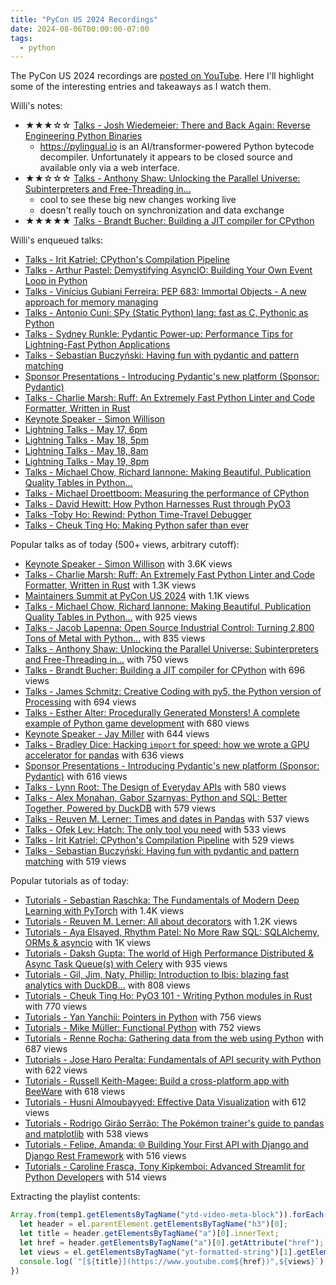 ```yaml
---
title: "PyCon US 2024 Recordings"
date: 2024-08-06T00:00:00-07:00
tags:
  - python
---
```


The PyCon US 2024 recordings are [posted on YouTube](https://www.youtube.com/playlist?list=PL2Uw4_HvXqvYhjub9bw4uDAmNtprgAvlJ).
Here I'll highlight some of the interesting entries and takeaways as I watch them.

Willi's notes:

  - ★★★☆☆ [Talks - Josh Wiedemeier: There and Back Again: Reverse Engineering Python Binaries](https://www.youtube.com/watch?v=mCkqz8jo19M&list=PL2Uw4_HvXqvYhjub9bw4uDAmNtprgAvlJ&index=62&pp=iAQB)
    - https://pylingual.io is an AI/transformer-powered Python bytecode decompiler. Unfortunately it appears to be closed source and available only via a web interface.
  - ★★☆☆☆ [Talks - Anthony Shaw: Unlocking the Parallel Universe: Subinterpreters and Free-Threading in...](https://www.youtube.com/watch?v=lCjsy7tb420&list=PL2Uw4_HvXqvYhjub9bw4uDAmNtprgAvlJ&index=131&pp=iAQB)
    - cool to see these big new changes working live
    - doesn't really touch on synchronization and data exchange
  - ★★★★★ [Talks - Brandt Bucher: Building a JIT compiler for CPython](https://www.youtube.com/watch?v=wr0fVU3Ajwc&list=PL2Uw4_HvXqvYhjub9bw4uDAmNtprgAvlJ&index=129&pp=iAQB)

Willi's enqueued talks:

  - [Talks - Irit Katriel: CPython's Compilation Pipeline](https://www.youtube.com/watch?v=La_wk7maIpY&list=PL2Uw4_HvXqvYhjub9bw4uDAmNtprgAvlJ&index=105&pp=iAQB)
  - [Talks - Arthur Pastel: Demystifying AsyncIO: Building Your Own Event Loop in Python](https://www.youtube.com/watch?v=heF0Iaxa5k8&list=PL2Uw4_HvXqvYhjub9bw4uDAmNtprgAvlJ&index=107&pp=iAQB)
  - [Talks - Vinícius Gubiani Ferreira: PEP 683: Immortal Objects - A new approach for memory managing](https://www.youtube.com/watch?v=7j0RRiDeqRg&list=PL2Uw4_HvXqvYhjub9bw4uDAmNtprgAvlJ&index=66&pp=iAQB)
  - [Talks - Antonio Cuni: SPy (Static Python) lang: fast as C, Pythonic as Python](https://www.youtube.com/watch?v=0UGFhldmSBA&list=PL2Uw4_HvXqvYhjub9bw4uDAmNtprgAvlJ&index=127&pp=iAQB)
  - [Talks - Sydney Runkle: Pydantic Power-up: Performance Tips for Lightning-Fast Python Applications](https://www.youtube.com/watch?v=Qvj5e9xtaSE&list=PL2Uw4_HvXqvYhjub9bw4uDAmNtprgAvlJ&index=59&pp=iAQB)
  - [Talks - Sebastian Buczyński: Having fun with pydantic and pattern matching](https://www.youtube.com/watch?v=VQcXKGeCsI8&list=PL2Uw4_HvXqvYhjub9bw4uDAmNtprgAvlJ&index=87&pp=iAQB)
  - [Sponsor Presentations - Introducing Pydantic's new platform (Sponsor: Pydantic)](https://www.youtube.com/watch?v=kns4Qlvl3vk&list=PL2Uw4_HvXqvYhjub9bw4uDAmNtprgAvlJ&index=47&pp=iAQB)
  - [Talks - Charlie Marsh: Ruff: An Extremely Fast Python Linter and Code Formatter, Written in Rust](https://www.youtube.com/watch?v=4zeJUz18ZtA&list=PL2Uw4_HvXqvYhjub9bw4uDAmNtprgAvlJ&index=69&pp=iAQB)
  - [Keynote Speaker - Simon Willison](https://www.youtube.com/watch?v=P1-KQZZarpc&list=PL2Uw4_HvXqvYhjub9bw4uDAmNtprgAvlJ&index=121&pp=iAQB)
  - [Lightning Talks - May 17, 6pm](https://www.youtube.com/watch?v=p_Vx3gDHeUI&list=PL2Uw4_HvXqvYhjub9bw4uDAmNtprgAvlJ&index=119&pp=iAQB)
  - [Lightning Talks - May 18, 5pm](https://www.youtube.com/watch?v=v9qZMEthaio&list=PL2Uw4_HvXqvYhjub9bw4uDAmNtprgAvlJ&index=122&pp=iAQB)
  - [Lightning Talks - May 18, 8am](https://www.youtube.com/watch?v=a4y5hNvwee8&list=PL2Uw4_HvXqvYhjub9bw4uDAmNtprgAvlJ&index=118&pp=iAQB)
  - [Lightning Talks - May 19, 8pm](https://www.youtube.com/watch?v=qXr--LBHWtY&list=PL2Uw4_HvXqvYhjub9bw4uDAmNtprgAvlJ&index=123&pp=iAQB)
  - [Talks - Michael Chow, Richard Iannone: Making Beautiful, Publication Quality Tables in Python...](https://www.youtube.com/watch?v=LauNJNKECOM&list=PL2Uw4_HvXqvYhjub9bw4uDAmNtprgAvlJ&index=57&pp=iAQB)
  - [Talks - Michael Droettboom: Measuring the performance of CPython](https://www.youtube.com/watch?v=asTv4NwF0as&list=PL2Uw4_HvXqvYhjub9bw4uDAmNtprgAvlJ&index=84&pp=iAQB)
  - [Talks - David Hewitt: How Python Harnesses Rust through PyO3](https://www.youtube.com/watch?v=UkZ_m3Wj2hA&list=PL2Uw4_HvXqvYhjub9bw4uDAmNtprgAvlJ&index=103&pp=iAQB)
  - [Talks -Toby Ho: Rewind: Python Time-Travel Debugger](https://www.youtube.com/watch?v=ex9draKAP3c&list=PL2Uw4_HvXqvYhjub9bw4uDAmNtprgAvlJ&index=51&pp=iAQB)
  - [Talks - Cheuk Ting Ho: Making Python safer than ever](https://www.youtube.com/watch?v=ELvIJdBh0Os&list=PL2Uw4_HvXqvYhjub9bw4uDAmNtprgAvlJ&index=89&pp=iAQB)

Popular talks as of today (500+ views, arbitrary cutoff):

  - [Keynote Speaker - Simon Willison](https://www.youtube.com/watch?v=P1-KQZZarpc&list=PL2Uw4_HvXqvYhjub9bw4uDAmNtprgAvlJ&index=121&pp=iAQB) with 3.6K views
  - [Talks - Charlie Marsh: Ruff: An Extremely Fast Python Linter and Code Formatter, Written in Rust](https://www.youtube.com/watch?v=4zeJUz18ZtA&list=PL2Uw4_HvXqvYhjub9bw4uDAmNtprgAvlJ&index=69&pp=iAQB) with 1.3K views
  - [Maintainers Summit at PyCon US 2024](https://www.youtube.com/watch?v=L-Ok_89QJOM&list=PL2Uw4_HvXqvYhjub9bw4uDAmNtprgAvlJ&index=4&pp=iAQB) with 1.1K views
  - [Talks - Michael Chow, Richard Iannone: Making Beautiful, Publication Quality Tables in Python...](https://www.youtube.com/watch?v=LauNJNKECOM&list=PL2Uw4_HvXqvYhjub9bw4uDAmNtprgAvlJ&index=57&pp=iAQB) with 925 views
  - [Talks - Jacob Lapenna: Open Source Industrial Control: Turning 2,800 Tons of Metal with Python...](https://www.youtube.com/watch?v=IxriyZJm9Lg&list=PL2Uw4_HvXqvYhjub9bw4uDAmNtprgAvlJ&index=111&pp=iAQB) with 835 views
  - [Talks - Anthony Shaw: Unlocking the Parallel Universe: Subinterpreters and Free-Threading in...](https://www.youtube.com/watch?v=lCjsy7tb420&list=PL2Uw4_HvXqvYhjub9bw4uDAmNtprgAvlJ&index=131&pp=iAQB) with 750 views
  - [Talks - Brandt Bucher: Building a JIT compiler for CPython](https://www.youtube.com/watch?v=wr0fVU3Ajwc&list=PL2Uw4_HvXqvYhjub9bw4uDAmNtprgAvlJ&index=129&pp=iAQB) with 696 views
  - [Talks - James Schmitz: Creative Coding with py5, the Python version of Processing](https://www.youtube.com/watch?v=pNVn3FPi5PU&list=PL2Uw4_HvXqvYhjub9bw4uDAmNtprgAvlJ&index=106&pp=iAQB) with 694 views
  - [Talks - Esther Alter: Procedurally Generated Monsters! A complete example of Python game development](https://www.youtube.com/watch?v=TOj7mMeYZ8Y&list=PL2Uw4_HvXqvYhjub9bw4uDAmNtprgAvlJ&index=71&pp=iAQB) with 680 views
  - [Keynote Speaker - Jay Miller](https://www.youtube.com/watch?v=jYZBpoYjxLo&list=PL2Uw4_HvXqvYhjub9bw4uDAmNtprgAvlJ&index=49&pp=iAQB) with 644 views
  - [Talks - Bradley Dice: Hacking `import` for speed: how we wrote a GPU accelerator for pandas](https://www.youtube.com/watch?v=UuW8JnegaWA&list=PL2Uw4_HvXqvYhjub9bw4uDAmNtprgAvlJ&index=83&pp=iAQB) with 636 views
  - [Sponsor Presentations - Introducing Pydantic's new platform (Sponsor: Pydantic)](https://www.youtube.com/watch?v=kns4Qlvl3vk&list=PL2Uw4_HvXqvYhjub9bw4uDAmNtprgAvlJ&index=47&pp=iAQB) with 616 views
  - [Talks - Lynn Root: The Design of Everyday APIs](https://www.youtube.com/watch?v=sM18L7Xf5C4&list=PL2Uw4_HvXqvYhjub9bw4uDAmNtprgAvlJ&index=64&pp=iAQB) with 580 views
  - [Talks - Alex Monahan, Gabor Szarnyas: Python and SQL: Better Together, Powered by DuckDB](https://www.youtube.com/watch?v=JoVHITW_WeE&list=PL2Uw4_HvXqvYhjub9bw4uDAmNtprgAvlJ&index=96&pp=iAQB) with 579 views
  - [Talks - Reuven M. Lerner: Times and dates in Pandas](https://www.youtube.com/watch?v=kgKRCYSEzJk&list=PL2Uw4_HvXqvYhjub9bw4uDAmNtprgAvlJ&index=58&pp=iAQB) with 537 views
  - [Talks - Ofek Lev: Hatch: The only tool you need](https://www.youtube.com/watch?v=zE-RigeEODM&list=PL2Uw4_HvXqvYhjub9bw4uDAmNtprgAvlJ&index=53&pp=iAQB) with 533 views
  - [Talks - Irit Katriel: CPython's Compilation Pipeline](https://www.youtube.com/watch?v=La_wk7maIpY&list=PL2Uw4_HvXqvYhjub9bw4uDAmNtprgAvlJ&index=105&pp=iAQB) with 529 views
  - [Talks - Sebastian Buczyński: Having fun with pydantic and pattern matching](https://www.youtube.com/watch?v=VQcXKGeCsI8&list=PL2Uw4_HvXqvYhjub9bw4uDAmNtprgAvlJ&index=87&pp=iAQB) with 519 views

Popular tutorials as of today:

  - [Tutorials - Sebastian Raschka: The Fundamentals of Modern Deep Learning with PyTorch](https://www.youtube.com/watch?v=0yRsbh1bgtk&list=PL2Uw4_HvXqvYhjub9bw4uDAmNtprgAvlJ&index=19&pp=iAQB) with 1.4K views
  - [Tutorials - Reuven M. Lerner: All about decorators](https://www.youtube.com/watch?v=THv-m8niDho&list=PL2Uw4_HvXqvYhjub9bw4uDAmNtprgAvlJ&index=22&pp=iAQB) with 1.2K views
  - [Tutorials - Aya Elsayed, Rhythm Patel: No More Raw SQL: SQLAlchemy, ORMs & asyncio](https://www.youtube.com/watch?v=0YrGM2y2-Zo&list=PL2Uw4_HvXqvYhjub9bw4uDAmNtprgAvlJ&index=24&pp=iAQB) with 1K views
  - [Tutorials - Daksh Gupta: The world of High Performance Distributed & Async Task Queue(s) with Celery](https://www.youtube.com/watch?v=v-Snbz3WmJU&list=PL2Uw4_HvXqvYhjub9bw4uDAmNtprgAvlJ&index=10&pp=iAQB) with 935 views
  - [Tutorials - Gil, Jim, Naty, Phillip: Introduction to Ibis: blazing fast analytics with DuckDB...](https://www.youtube.com/watch?v=1ND6COslBKU&list=PL2Uw4_HvXqvYhjub9bw4uDAmNtprgAvlJ&index=15&pp=iAQB) with 808 views
  - [Tutorials - Cheuk Ting Ho: PyO3 101 - Writing Python modules in Rust](https://www.youtube.com/watch?v=3lGkvKVTt5Y&list=PL2Uw4_HvXqvYhjub9bw4uDAmNtprgAvlJ&index=17&pp=iAQB) with 770 views
  - [Tutorials - Yan Yanchii: Pointers in Python](https://www.youtube.com/watch?v=YepFiwhK3d8&list=PL2Uw4_HvXqvYhjub9bw4uDAmNtprgAvlJ&index=21&pp=iAQB) with 756 views
  - [Tutorials - Mike Müller: Functional Python](https://www.youtube.com/watch?v=R-75EPLbcNw&list=PL2Uw4_HvXqvYhjub9bw4uDAmNtprgAvlJ&index=27&pp=iAQB) with 752 views
  - [Tutorials - Renne Rocha: Gathering data from the web using Python](https://www.youtube.com/watch?v=sD30nvc1ff0&list=PL2Uw4_HvXqvYhjub9bw4uDAmNtprgAvlJ&index=23&pp=iAQB) with 687 views
  - [Tutorials - Jose Haro Peralta: Fundamentals of API security with Python](https://www.youtube.com/watch?v=n64VfBhyu9A&list=PL2Uw4_HvXqvYhjub9bw4uDAmNtprgAvlJ&index=26&pp=iAQB) with 622 views
  - [Tutorials - Russell Keith-Magee: Build a cross-platform app with BeeWare](https://www.youtube.com/watch?v=New2JLvWxiE&list=PL2Uw4_HvXqvYhjub9bw4uDAmNtprgAvlJ&index=29&pp=iAQB) with 618 views
  - [Tutorials - Husni Almoubayyed: Effective Data Visualization](https://www.youtube.com/watch?v=Uydp5R7LepU&list=PL2Uw4_HvXqvYhjub9bw4uDAmNtprgAvlJ&index=16&pp=iAQB) with 612 views
  - [Tutorials - Rodrigo Girão Serrão: The Pokémon trainer's guide to pandas and matplotlib](https://www.youtube.com/watch?v=M4CGalfUj0E&list=PL2Uw4_HvXqvYhjub9bw4uDAmNtprgAvlJ&index=11&pp=iAQB) with 538 views
  - [Tutorials - Felipe, Amanda: 🌐 Building Your First API with Django and Django Rest Framework](https://www.youtube.com/watch?v=iL9vp8xuHDw&list=PL2Uw4_HvXqvYhjub9bw4uDAmNtprgAvlJ&index=13&pp=iAQB) with 516 views
  - [Tutorials - Caroline Frasca, Tony Kipkemboi: Advanced Streamlit for Python Developers](https://www.youtube.com/watch?v=oCGQH7saYBA&list=PL2Uw4_HvXqvYhjub9bw4uDAmNtprgAvlJ&index=18&pp=iAQB) with 514 views

Extracting the playlist contents:

```js
Array.from(temp1.getElementsByTagName("ytd-video-meta-block")).forEach((el) => {
  let header = el.parentElement.getElementsByTagName("h3")[0];
  let title = header.getElementsByTagName("a")[0].innerText;
  let href = header.getElementsByTagName("a")[0].getAttribute("href");
  let views = el.getElementsByTagName("yt-formatted-string")[1].getElementsByTagName("span")[0].innerText.split(" ")[0];
  console.log(`"[${title}](https://www.youtube.com${href})",${views}`);
})
```
